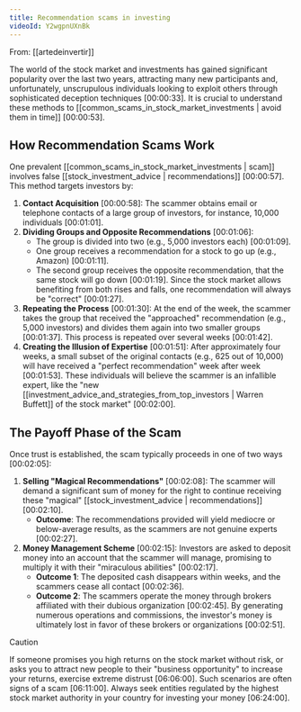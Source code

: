```yaml
---
title: Recommendation scams in investing
videoId: Y2wgpnUXnBk
---
```


From: [[artedeinvertir]] <br/> 

The world of the stock market and investments has gained significant popularity over the last two years, attracting many new participants and, unfortunately, unscrupulous individuals looking to exploit others through sophisticated deception techniques <a class="yt-timestamp" data-t="00:00:33">[00:00:33]</a>. It is crucial to understand these methods to [[common_scams_in_stock_market_investments | avoid them in time]] <a class="yt-timestamp" data-t="00:00:53">[00:00:53]</a>.

## How Recommendation Scams Work

One prevalent [[common_scams_in_stock_market_investments | scam]] involves false [[stock_investment_advice | recommendations]] <a class="yt-timestamp" data-t="00:00:57">[00:00:57]</a>. This method targets investors by:

1.  **Contact Acquisition** <a class="yt-timestamp" data-t="00:00:58">[00:00:58]</a>: The scammer obtains email or telephone contacts of a large group of investors, for instance, 10,000 individuals <a class="yt-timestamp" data-t="00:01:01">[00:01:01]</a>.
2.  **Dividing Groups and Opposite Recommendations** <a class="yt-timestamp" data-t="00:01:06">[00:01:06]</a>:
    *   The group is divided into two (e.g., 5,000 investors each) <a class="yt-timestamp" data-t="00:01:09">[00:01:09]</a>.
    *   One group receives a recommendation for a stock to go up (e.g., Amazon) <a class="yt-timestamp" data-t="00:01:11">[00:01:11]</a>.
    *   The second group receives the opposite recommendation, that the same stock will go down <a class="yt-timestamp" data-t="00:01:19">[00:01:19]</a>. Since the stock market allows benefiting from both rises and falls, one recommendation will always be "correct" <a class="yt-timestamp" data-t="00:01:27">[00:01:27]</a>.
3.  **Repeating the Process** <a class="yt-timestamp" data-t="00:01:30">[00:01:30]</a>: At the end of the week, the scammer takes the group that received the "approached" recommendation (e.g., 5,000 investors) and divides them again into two smaller groups <a class="yt-timestamp" data-t="00:01:37">[00:01:37]</a>. This process is repeated over several weeks <a class="yt-timestamp" data-t="00:01:42">[00:01:42]</a>.
4.  **Creating the Illusion of Expertise** <a class="yt-timestamp" data-t="00:01:51">[00:01:51]</a>: After approximately four weeks, a small subset of the original contacts (e.g., 625 out of 10,000) will have received a "perfect recommendation" week after week <a class="yt-timestamp" data-t="00:01:53">[00:01:53]</a>. These individuals will believe the scammer is an infallible expert, like the "new [[investment_advice_and_strategies_from_top_investors | Warren Buffett]] of the stock market" <a class="yt-timestamp" data-t="00:02:00">[00:02:00]</a>.

## The Payoff Phase of the Scam

Once trust is established, the scam typically proceeds in one of two ways <a class="yt-timestamp" data-t="00:02:05">[00:02:05]</a>:

1.  **Selling "Magical Recommendations"** <a class="yt-timestamp" data-t="00:02:08">[00:02:08]</a>: The scammer will demand a significant sum of money for the right to continue receiving these "magical" [[stock_investment_advice | recommendations]] <a class="yt-timestamp" data-t="00:02:10">[00:02:10]</a>.
    *   **Outcome**: The recommendations provided will yield mediocre or below-average results, as the scammers are not genuine experts <a class="yt-timestamp" data-t="00:02:27">[00:02:27]</a>.
2.  **Money Management Scheme** <a class="yt-timestamp" data-t="00:02:15">[00:02:15]</a>: Investors are asked to deposit money into an account that the scammer will manage, promising to multiply it with their "miraculous abilities" <a class="yt-timestamp" data-t="00:02:17">[00:02:17]</a>.
    *   **Outcome 1**: The deposited cash disappears within weeks, and the scammers cease all contact <a class="yt-timestamp" data-t="00:02:36">[00:02:36]</a>.
    *   **Outcome 2**: The scammers operate the money through brokers affiliated with their dubious organization <a class="yt-timestamp" data-t="00:02:45">[00:02:45]</a>. By generating numerous operations and commissions, the investor's money is ultimately lost in favor of these brokers or organizations <a class="yt-timestamp" data-t="00:02:51">[00:02:51]</a>.

> [!CAUTION]
> If someone promises you high returns on the stock market without risk, or asks you to attract new people to their "business opportunity" to increase your returns, exercise extreme distrust <a class="yt-timestamp" data-t="06:06:00">[06:06:00]</a>. Such scenarios are often signs of a scam <a class="yt-timestamp" data-t="06:11:00">[06:11:00]</a>. Always seek entities regulated by the highest stock market authority in your country for investing your money <a class="yt-timestamp" data-t="06:24:00">[06:24:00]</a>.